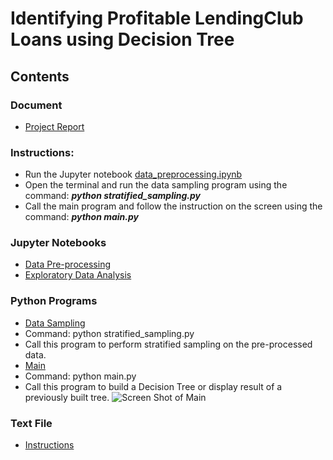 # Identifying Profitable LendingClub Loans using Decision Tree
 

## Contents

### Document

 - [Project Report](Phan_Project_Report_csce_5318.pdf)

### Instructions:

 - Run the Jupyter notebook [data_preprocessing.ipynb](data_preprocessing.ipynb)
 - Open the terminal and run the data sampling program using the command: ___python stratified_sampling.py___
 - Call the main program and follow the instruction on the screen using the command: ___python main.py___

### Jupyter Notebooks

 - [Data Pre-processing](data_preprocessing.ipynb)
 - [Exploratory Data Analysis](exploratory_data_analysis.ipynb)

### Python Programs

 - [Data Sampling](stratified_sampling.py)
  - Command: python stratified_sampling.py
  - Call this program to perform stratified sampling on the pre-processed data.
 - [Main](main.py)
  - Command: python main.py
  - Call this program to build a Decision Tree or display result of a previously built tree.
  ![Screen Shot of Main](image/main.png)

### Text File

 - [Instructions](instructions.txt)
 